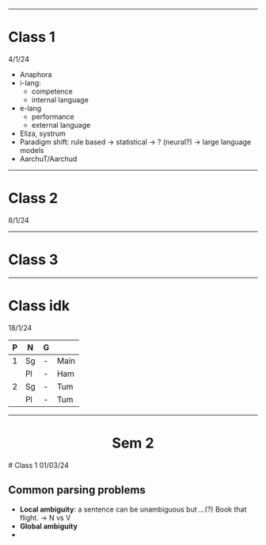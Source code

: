 ___
# Class 1
4/1/24
- Anaphora
- i-lang:
	+ competence
	+ internal language
- e-lang
	- performance
	- external language
- Eliza, systrum
- Paradigm shift: 
	rule based -> statistical -> ? (neural?) -> large language models
- AarchuT/Aarchud
___
# Class 2
8/1/24
___
# Class 3
___
# Class idk
18/1/24

| P | N | G |  |
| ---- | ---- | ---- | ---- |
| 1 | Sg | - | Main |
|  | Pl | - | Ham |
| 2 | Sg | - | Tum |
|  | Pl | - | Tum |

---
<h1 style="text-align:center">Sem 2</h1>
# Class 1
01/03/24

## Common parsing problems
- __Local ambiguity__: a sentence can be unambiguous but ...(?)
	Book that flight. -> N vs V
- __Global ambiguity__ 
- 